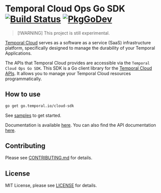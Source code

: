 # Temporal Cloud Ops Go SDK [![Build Status](https://github.com/temporalio/cloud-sdk-go/actions/workflows/test.yml/badge.svg?event=push&branch=main)](https://github.com/temporalio/cloud-sdk-go/actions/workflows/test.yml?query=branch%3Amain) [![PkgGoDev](https://pkg.go.dev/badge/go.temporal.io/cloud-sdk)](https://pkg.go.dev/go.temporal.io/cloud-sdk)

> [!WARNING] This project is still experimental.

[Temporal Cloud](https://temporal.io/cloud) serves as a software as a service (SaaS) infrastructure platform, specifically designed to manage the durability of your Temporal Applications.

The APIs that Temporal Cloud provides are accessible via the `Temporal Cloud Ops Go SDK`. This SDK is a Go client library for the [Temporal Cloud APIs](https://github.com/temporalio/cloud-api). It allows you to manage your Temporal Cloud resources programmatically.


## How to use

```bash
go get go.temporal.io/cloud-sdk
```

See [samples](https://github.com/temporalio/cloud-samples-go) to get started.

Documentation is available [here](https://docs.temporal.io/cloud). 
You can also find the API documentation [here](https://pkg.go.dev/go.temporal.io/cloud-sdk).

## Contributing

Please see [CONTRIBUTING.md](CONTRIBUTING.md) for details.

## License
MIT License, please see [LICENSE](LICENSE) for details.


